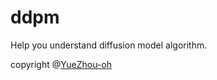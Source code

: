 # ddpm
Help you understand diffusion model algorithm.

copyright @[YueZhou-oh](https://github.com/YueZhou-oh/)

